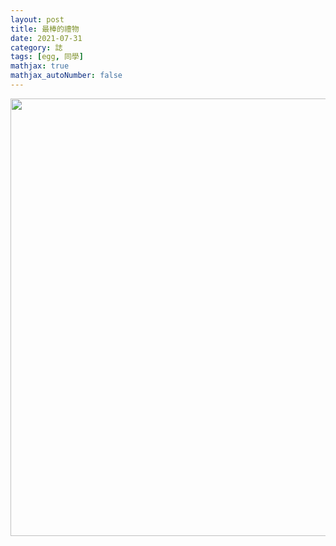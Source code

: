 ```yaml
---
layout: post
title: 最棒的禮物
date: 2021-07-31
category: 誌
tags: [egg, 同學]
mathjax: true
mathjax_autoNumber: false
---
```


<img src="/blog/assets/images/2021/gift.jpg" style="width:700px;">
